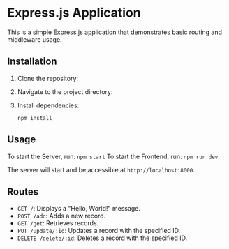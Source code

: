 # Express.js Application

This is a simple Express.js application that demonstrates basic routing and middleware usage.

## Installation

1. Clone the repository:

2. Navigate to the project directory:

3. Install dependencies:

   `npm install`

## Usage

To start the Server, run:
   `npm start`
To start the Frontend, run:
   `npm run dev`
   
The server will start and be accessible at `http://localhost:8000`.

## Routes

- `GET /`: Displays a "Hello, World!" message.
- `POST /add`: Adds a new record.
- `GET /get`: Retrieves records.
- `PUT /update/:id`: Updates a record with the specified ID.
- `DELETE /delete/:id`: Deletes a record with the specified ID.
